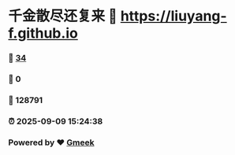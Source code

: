 # 千金散尽还复来 :link: https://liuyang-f.github.io 
### :page_facing_up: [34](https://liuyang-f.github.io/tag.html) 
### :speech_balloon: 0 
### :hibiscus: 128791 
### :alarm_clock: 2025-09-09 15:24:38 
### Powered by :heart: [Gmeek](https://github.com/Meekdai/Gmeek)
